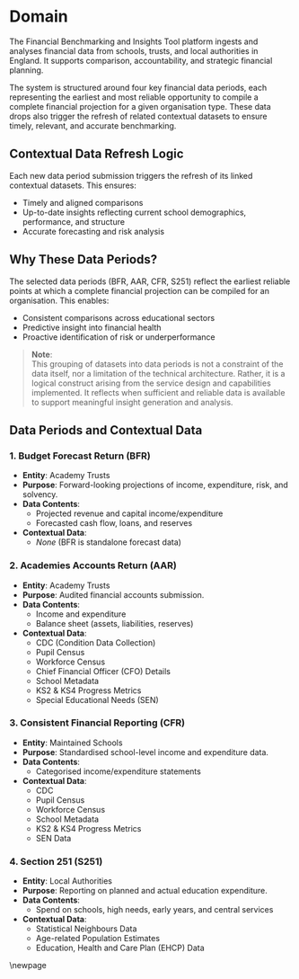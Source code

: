 # Domain

The Financial Benchmarking and Insights Tool platform ingests and analyses financial data from schools, trusts,
and local authorities in England. It supports comparison, accountability, and strategic financial planning.

The system is structured around four key financial data periods, each representing the earliest and most reliable
opportunity to compile a complete financial projection for a given organisation type. These data drops also
trigger the refresh of related contextual datasets to ensure timely, relevant, and accurate benchmarking.

## Contextual Data Refresh Logic

Each new data period submission triggers the refresh of its linked contextual datasets. This ensures:

- Timely and aligned comparisons
- Up-to-date insights reflecting current school demographics, performance, and structure
- Accurate forecasting and risk analysis

## Why These Data Periods?

The selected data periods (BFR, AAR, CFR, S251) reflect the earliest reliable points at which a complete financial
projection can be compiled for an organisation. This enables:

- Consistent comparisons across educational sectors
- Predictive insight into financial health
- Proactive identification of risk or underperformance

> **Note**:  
> This grouping of datasets into data periods is not a constraint of the data itself, nor a limitation of the technical
> architecture. Rather, it is a logical construct arising from the service design and capabilities implemented.
> It reflects when sufficient and reliable data is available to support meaningful insight generation and analysis.

## Data Periods and Contextual Data

### 1. Budget Forecast Return (BFR)

- **Entity**: Academy Trusts
- **Purpose**: Forward-looking projections of income, expenditure, risk, and solvency.
- **Data Contents**:
  - Projected revenue and capital income/expenditure
  - Forecasted cash flow, loans, and reserves
- **Contextual Data**:
  - *None* (BFR is standalone forecast data)

### 2. Academies Accounts Return (AAR)

- **Entity**: Academy Trusts
- **Purpose**: Audited financial accounts submission.
- **Data Contents**:
  - Income and expenditure
  - Balance sheet (assets, liabilities, reserves)
- **Contextual Data**:
  - CDC (Condition Data Collection)
  - Pupil Census
  - Workforce Census
  - Chief Financial Officer (CFO) Details
  - School Metadata
  - KS2 & KS4 Progress Metrics
  - Special Educational Needs (SEN)

### 3. **Consistent Financial Reporting (CFR)**

- **Entity**: Maintained Schools
- **Purpose**: Standardised school-level income and expenditure data.
- **Data Contents**:
  - Categorised income/expenditure statements
- **Contextual Data**:
  - CDC
  - Pupil Census
  - Workforce Census
  - School Metadata
  - KS2 & KS4 Progress Metrics
  - SEN Data

### 4. **Section 251 (S251)**

- **Entity**: Local Authorities
- **Purpose**: Reporting on planned and actual education expenditure.
- **Data Contents**:
  - Spend on schools, high needs, early years, and central services
- **Contextual Data**:
  - Statistical Neighbours Data
  - Age-related Population Estimates
  - Education, Health and Care Plan (EHCP) Data
  
<!-- Leave the rest of this page blank -->
\newpage
